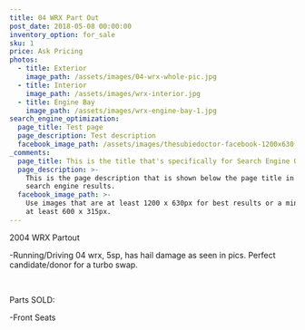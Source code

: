 ```yaml
---
title: 04 WRX Part Out
post_date: 2018-05-08 00:00:00
inventory_option: for_sale
sku: 1
price: Ask Pricing
photos:
  - title: Exterior
    image_path: /assets/images/04-wrx-whole-pic.jpg
  - title: Interior
    image_path: /assets/images/wrx-interior.jpg
  - title: Engine Bay
    image_path: /assets/images/wrx-engine-bay-1.jpg
search_engine_optimization:
  page_title: Test page
  page_description: Test description
  facebook_image_path: /assets/images/thesubiedoctor-facebook-1200x630.png
_comments:
  page_title: This is the title that's specifically for Search Engine Optimization.
  page_description: >-
    This is the page description that is shown below the page title in the
    search engine results.
  facebook_image_path: >-
    Use images that are at least 1200 x 630px for best results or a minimum of
    at least 600 x 315px.
---
```

2004 WRX Partout

\-Running/Driving 04 wrx, 5sp, has hail damage as seen in pics.  Perfect candidate/donor for a turbo swap.

&nbsp;

Parts SOLD:

\-Front Seats
